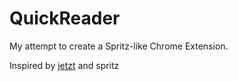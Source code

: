 QuickReader
===========

My attempt to create a Spritz-like Chrome Extension.


Inspired by [jetzt](https://github.com/ds300/jetzt) and spritz
